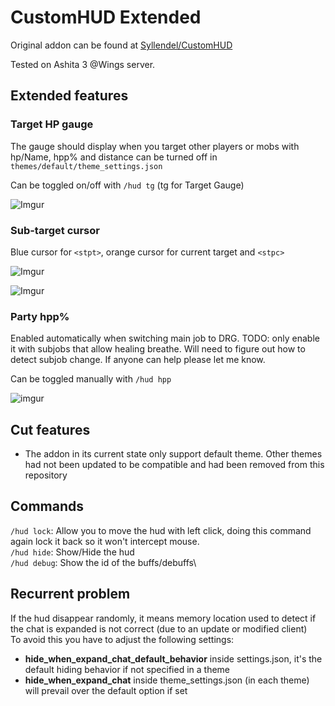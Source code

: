 # CustomHUD Extended

Original addon can be found at [Syllendel/CustomHUD](https://github.com/Syllendel/CustomHUD)

Tested on Ashita 3 @Wings server.

## Extended features


### Target HP gauge

The gauge should display when you target other players or mobs with hp/Name, hpp% and distance can be turned off in `themes/default/theme_settings.json`

Can be toggled on/off with `/hud tg` (tg for Target Gauge)

![Imgur](https://imgur.com/RhFMNAD.png)

### Sub-target cursor

Blue cursor for `<stpt>`, orange cursor for current target and `<stpc>`

![Imgur](https://i.imgur.com/syQijWY.png)

![Imgur](https://i.imgur.com/5aZniIz.png)

### Party hpp%

Enabled automatically when switching main job to DRG. TODO: only enable it with subjobs that allow healing breathe. Will need to figure out how to detect subjob change. If anyone can help please let me know.

Can be toggled manually with `/hud hpp`

![imgur](https://i.imgur.com/mRgbyFE.png)

## Cut features

* The addon in its current state only support default theme. Other themes had not been updated to be compatible and had been removed from this repository

## Commands
`/hud lock`: Allow you to move the hud with left click, doing this command again lock it back so it won't intercept mouse.\
`/hud hide`: Show/Hide the hud\
`/hud debug`: Show the id of the buffs/debuffs\


## Recurrent problem
If the hud disappear randomly, it means memory location used to detect if the chat is expanded is not correct (due to an update or modified client)\
To avoid this you have to adjust the following settings:
* **hide_when_expand_chat_default_behavior** inside settings.json, it's the default hiding behavior if not specified in a theme
* **hide_when_expand_chat** inside theme_settings.json (in each theme) will prevail over the default option if set
